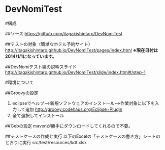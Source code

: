 DevNomiTest
===========
#構成

##ソース
https://github.com/itagakishintaro/DevNomiTest

##テストの対象（簡単なホテル予約サイト）
http://itagakishintaro.github.io/DevNomiTest/pages/index.html
**※現在日付は2014/1/1になっています。**

##DevNomiテスト編の説明スライド
http://itagakishintaro.github.io/DevNomiTest/slide/index.html#/step-1

#環境について

##Groovyの設定
1. eclipseでヘルプ-->新規ソフトウェアのインストール-->作業対象に以下を入力して追加
http://groovy.codehaus.org/Eclipse+Plugin
2. 全て選択してインストール

##Gebの設定
mavenが勝手にダウンロードしてくれるので不要。

##テストケースの作成と実行
以下のExcelの「テストケースの書き方」シートのとおりに実行 src/test/resources/kdt.xlsx

